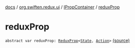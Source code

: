 [docs](../../index.md) / [org.swiften.redux.ui](../index.md) / [IPropContainer](index.md) / [reduxProp](./redux-prop.md)

# reduxProp

`abstract var reduxProp: `[`ReduxProp`](../-redux-prop/index.md)`<`[`State`](index.md#State)`, `[`Action`](index.md#Action)`>` [(source)](https://github.com/protoman92/KotlinRedux/tree/master/common\common-ui\src\main\kotlin/org/swiften/redux/ui/Container.kt#L47)